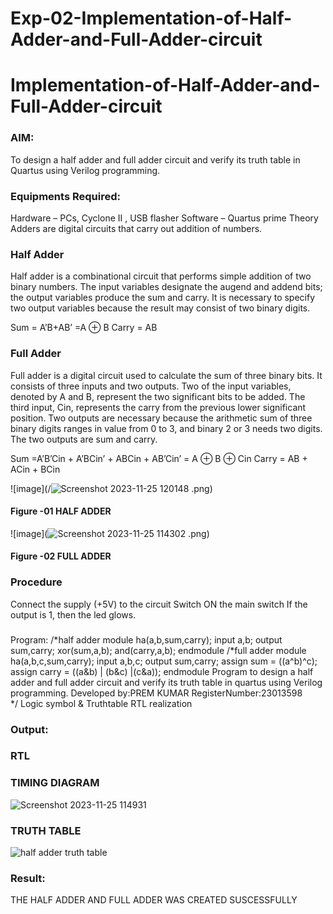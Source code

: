 # Exp-02-Implementation-of-Half-Adder-and-Full-Adder-circuit

# Implementation-of-Half-Adder-and-Full-Adder-circuit
### AIM:
To design a half adder and full adder circuit and verify its truth table in Quartus using Verilog programming.

### Equipments Required:
Hardware – PCs, Cyclone II , USB flasher
Software – Quartus prime
Theory
Adders are digital circuits that carry out addition of numbers.

### Half Adder
Half adder is a combinational circuit that performs simple addition of two binary numbers. The input variables designate the augend and addend bits; the output variables produce the sum and carry. It is necessary to specify two output variables because the result may consist of two binary digits.

Sum = A’B+AB’ =A ⊕ B Carry = AB

### Full Adder
Full adder is a digital circuit used to calculate the sum of three binary bits. It consists of three inputs and two outputs. Two of the input variables, denoted by A and B, represent the two significant bits to be added. The third input, Cin, represents the carry from the previous lower significant position. Two outputs are necessary because the arithmetic sum of three binary digits ranges in value from 0 to 3, and binary 2 or 3 needs two digits. The two outputs are sum and carry.

Sum =A’B’Cin + A’BCin’ + ABCin + AB’Cin’ = A ⊕ B ⊕ Cin Carry = AB + ACin + BCin


 ![image](/![Screenshot 2023-11-25 120148](https://github.com/premsuryas/Exp-02-Implementation-of-Half-Adder-and-Full-Adder-circuit/assets/147473858/4b6660b6-2d2f-4bc7-8118-3dfae6b9c38a)
.png)

#### Figure -01 HALF ADDER 


![image](![Screenshot 2023-11-25 114302](https://github.com/premsuryas/Exp-02-Implementation-of-Half-Adder-and-Full-Adder-circuit/assets/147473858/9f88374e-8be4-406a-9804-d6e0cb25b4e8)
.png)

#### Figure -02 FULL ADDER 

### Procedure

Connect the supply (+5V) to the circuit
Switch ON the main switch
If the output is 1, then the led glows.
### 
Program:
/*half adder
module ha(a,b,sum,carry);
input a,b;
output sum,carry;
xor(sum,a,b);
and(carry,a,b);
endmodule
/*full adder
module ha(a,b,c,sum,carry);
input a,b,c;
output sum,carry;
assign sum = ((a^b)^c);
assign carry = ((a&b) | (b&c) |(c&a));
endmodule
Program to design a half adder and full adder circuit and verify its truth table in quartus using Verilog programming.
Developed by:PREM KUMAR 
RegisterNumber:23013598  
*/
Logic symbol & Truthtable
RTL realization

### Output:
### RTL
### TIMING DIAGRAM

![Screenshot 2023-11-25 114931](https://github.com/premsuryas/Exp-02-Implementation-of-Half-Adder-and-Full-Adder-circuit/assets/147473858/aa0cb80a-3597-40c6-86ab-e6d7937a8d8a)



### TRUTH TABLE 

![half adder truth table](https://github.com/premsuryas/Exp-02-Implementation-of-Half-Adder-and-Full-Adder-circuit/assets/147473858/2d1462f9-4b28-4361-bddb-2a52d23c3661)


### Result:
THE HALF ADDER AND FULL ADDER WAS CREATED SUSCESSFULLY
